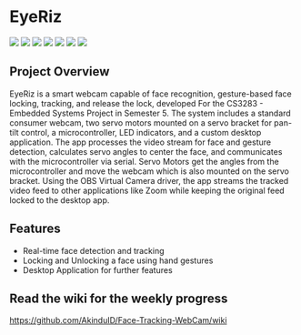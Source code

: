 # EyeRiz
<a href="https://www.python.org/"><img src="https://img.shields.io/badge/Python-3776AB?style=flat&logo=python&logoColor=white"/></a>
<a href="https://isocpp.org/"><img src="https://img.shields.io/badge/C++-00599C?style=flat&logo=c%2B%2B&logoColor=white"/></a>
<a href="https://www.qt.io/"><img src="https://img.shields.io/badge/PyQt-41CD52?style=flat&logo=qt&logoColor=white"/></a>
<a href="https://www.arduino.cc/"><img src="https://img.shields.io/badge/Arduino-00979D?style=flat&logo=arduino&logoColor=white"/></a>
<a href="https://code.visualstudio.com/"><img src="https://img.shields.io/badge/VS%20Code-007ACC?style=flat&logo=visual-studio-code&logoColor=white"/></a></a>
<a href="https://opencv.org/"><img src="https://img.shields.io/badge/OpenCV-5C3EE8?style=flat&logo=opencv&logoColor=white"/></a>
<a href="https://mediapipe.dev/"><img src="https://img.shields.io/badge/MediaPipe-2196F3?style=flat&logo=google&logoColor=white"/></a>

## Project Overview
EyeRiz is a smart webcam capable of face recognition, gesture-based face locking, tracking, and release the lock, developed For the CS3283 - Embedded Systems Project in Semester 5. The system includes a standard consumer webcam, two servo motors mounted on a servo bracket for pan-tilt control, a microcontroller, LED indicators, and a custom desktop application. The app processes the video stream for face and gesture detection, calculates servo angles to center the face, and communicates with the microcontroller via serial. Servo Motors get the angles from the microcontroller and move the webcam which is also mounted on the servo bracket. Using the OBS Virtual Camera driver, the app streams the tracked video feed to other applications like Zoom while keeping the original feed locked to the desktop app.

## Features
- Real-time face detection and tracking
- Locking and Unlocking a face using hand gestures
- Desktop Application for further features

  
## Read the wiki for the weekly progress
https://github.com/AkinduID/Face-Tracking-WebCam/wiki
